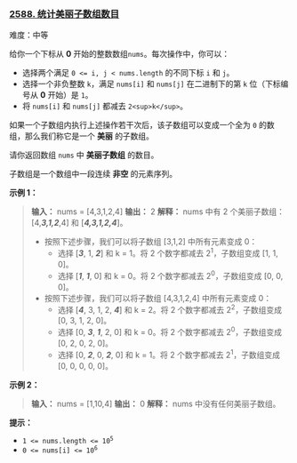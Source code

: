 ### [2588\. 统计美丽子数组数目](https://leetcode.cn/problems/count-the-number-of-beautiful-subarrays/)

难度：中等

给你一个下标从 **0** 开始的整数数组`nums`。每次操作中，你可以：

- 选择两个满足 `0 <= i, j < nums.length` 的不同下标 `i` 和 `j`。
- 选择一个非负整数 `k`，满足 `nums[i]` 和 `nums[j]` 在二进制下的第 `k` 位（下标编号从 **0** 开始）是 `1`。
- 将 `nums[i]` 和 `nums[j]` 都减去 `2<sup>k</sup>`。

如果一个子数组内执行上述操作若干次后，该子数组可以变成一个全为 `0` 的数组，那么我们称它是一个 **美丽** 的子数组。

请你返回数组 `nums` 中 **美丽子数组** 的数目。

子数组是一个数组中一段连续 **非空** 的元素序列。

**示例 1：**

> **输入：** nums = [4,3,1,2,4]
> **输出：** 2
> **解释：** nums 中有 2 个美丽子数组：[4,_**3,1,2**_,4] 和 [_**4,3,1,2,4**_]。
>
> - 按照下述步骤，我们可以将子数组 [3,1,2] 中所有元素变成 0：
>   - 选择 [_**3**_, 1, _**2**_] 和 k = 1。将 2 个数字都减去 2<sup>1</sup>，子数组变成 [1, 1, 0]。
>   - 选择 [_**1**_, _**1**_, 0] 和 k = 0。将 2 个数字都减去 2<sup>0</sup>，子数组变成 [0, 0, 0]。
> - 按照下述步骤，我们可以将子数组 [4,3,1,2,4] 中所有元素变成 0：
>   - 选择 [_**4**_, 3, 1, 2, _**4**_] 和 k = 2。将 2 个数字都减去 2<sup>2</sup>，子数组变成 [0, 3, 1, 2, 0]。
>   - 选择 [0, _**3**_, _**1**_, 2, 0] 和 k = 0。将 2 个数字都减去 2<sup>0</sup>，子数组变成 [0, 2, 0, 2, 0]。
>   - 选择 [0, _**2**_, 0, _**2**_, 0] 和 k = 1。将 2 个数字都减去 2<sup>1</sup>，子数组变成 [0, 0, 0, 0, 0]。

**示例 2：**

> **输入：** nums = [1,10,4]
> **输出：** 0
> **解释：** nums 中没有任何美丽子数组。

**提示：**

- <code>1 <= nums.length <= 10<sup>5</sup></code>
- <code>0 <= nums[i] <= 10<sup>6</sup></code>
